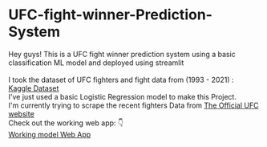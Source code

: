 # UFC-fight-winner-Prediction-System
Hey guys! This is a UFC fight winner prediction system using a basic classification ML model and deployed using streamlit<br>
<br>
I took the dataset of UFC fighters and fight data from (1993 - 2021) :<br>
[Kaggle Dataset](https://www.kaggle.com/datasets/rajeevw/ufcdata)
<br>
I've just used a basic Logistic Regression model to make this Project.<br>
I'm currently trying to scrape the recent fighters Data from [The Official UFC website](https://ufc.com)<br>
Check out the working web app:  👇<br>
[Working model Web App](https://ufc-fight-winner-prediction-system.streamlit.app/)<br>
